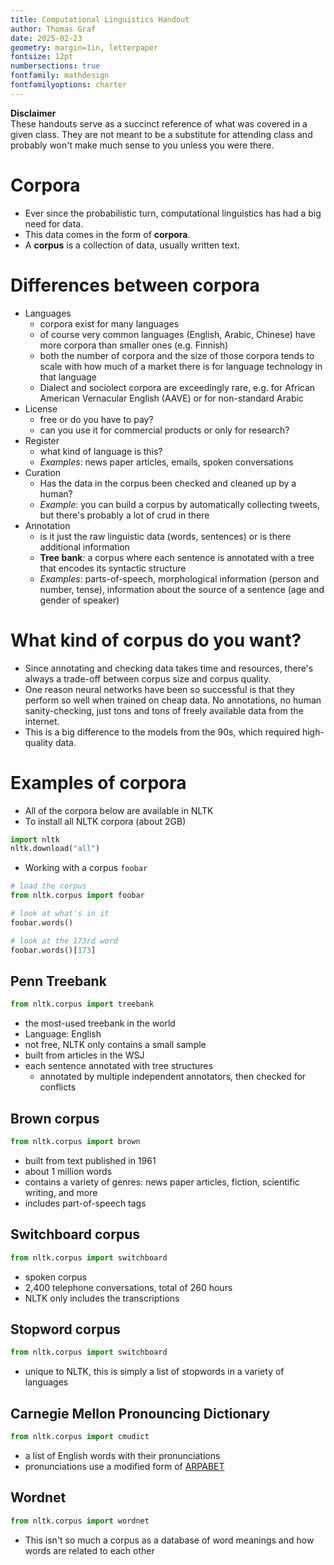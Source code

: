 ```yaml
---
title: Computational Linguistics Handout
author: Thomas Graf
date: 2025-02-23
geometry: margin=1in, letterpaper
fontsize: 12pt
numbersections: true
fontfamily: mathdesign
fontfamilyoptions: charter
---
```


**Disclaimer**  
These handouts serve as a succinct reference of what was covered in a given class.
They are not meant to be a substitute for attending class and probably won't make much sense to you unless you were there.

# Corpora

- Ever since the probabilistic turn, computational linguistics has had a big need for data.
- This data comes in the form of **corpora**.
- A **corpus** is a collection of data, usually written text.

# Differences between corpora

- Languages
    - corpora exist for many languages
    - of course very common languages (English, Arabic, Chinese) have more corpora than smaller ones (e.g. Finnish)
    - both the number of corpora and the size of those corpora tends to scale with how much of a market there is for language technology in that language
    - Dialect and sociolect corpora are exceedingly rare, e.g. for African American Vernacular English (AAVE) or for non-standard Arabic
- License
    - free or do you have to pay?
    - can you use it for commercial products or only for research?
- Register
    - what kind of language is this?
    - *Examples*: news paper articles, emails, spoken conversations
- Curation
    - Has the data in the corpus been checked and cleaned up by a human?
    - *Example*: you can build a corpus by automatically collecting tweets, but there's probably a lot of crud in there
- Annotation
    - is it just the raw linguistic data (words, sentences) or is there additional information
    - **Tree bank**: a corpus where each sentence is annotated with a tree that encodes its syntactic structure
    - *Examples*: parts-of-speech, morphological information (person and number, tense), information about the source of a sentence (age and gender of speaker)

# What kind of corpus do you want?

- Since annotating and checking data takes time and resources, there's always a trade-off between corpus size and corpus quality.
- One reason neural networks have been so successful is that they perform so well when trained on cheap data.
  No annotations, no human sanity-checking, just tons and tons of freely available data from the internet.
- This is a big difference to the models from the 90s, which required high-quality data.

# Examples of corpora

- All of the corpora below are available in NLTK
- To install all NLTK corpora (about 2GB)

```python
import nltk
nltk.download("all")
```

- Working with a corpus `foobar`

```python
# load the corpus
from nltk.corpus import foobar

# look at what's in it
foobar.words()

# look at the 173rd word
foobar.words()[173]
```


## Penn Treebank

```python
from nltk.corpus import treebank
```

- the most-used treebank in the world
- Language: English
- not free, NLTK only contains a small sample
- built from articles in the WSJ
- each sentence annotated with tree structures
    - annotated by multiple independent annotators, then checked for conflicts

## Brown corpus

```python
from nltk.corpus import brown
```

- built from text published in 1961
- about 1 million words
- contains a variety of genres: news paper articles, fiction, scientific writing, and more
- includes part-of-speech tags

## Switchboard corpus

```python
from nltk.corpus import switchboard
```

- spoken corpus
- 2,400 telephone conversations, total of 260 hours
- NLTK only includes the transcriptions

## Stopword corpus

```python
from nltk.corpus import switchboard
```

- unique to NLTK, this is simply a list of stopwords in a variety of languages

## Carnegie Mellon Pronouncing Dictionary

```python
from nltk.corpus import cmudict
```

- a list of English words with their pronunciations
- pronunciations use a modified form of [ARPABET](https://en.wikipedia.org/wiki/ARPABET)

## Wordnet

```python
from nltk.corpus import wordnet
```

- This isn't so much a corpus as a database of word meanings and how words are related to each other
